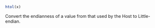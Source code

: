 ```julia
htol(x)
```

Convert the endianness of a value from that used by the Host to Little-endian.
